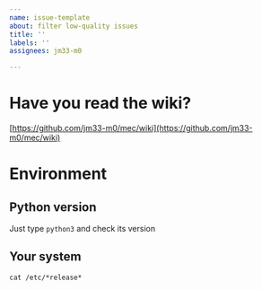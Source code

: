 ```yaml
---
name: issue-template
about: filter low-quality issues
title: ''
labels: ''
assignees: jm33-m0

---
```


# Have you read the wiki?

[https://github.com/jm33-m0/mec/wiki](https://github.com/jm33-m0/mec/wiki)

# Environment

## Python version

Just type `python3` and check its version

## Your system

```
cat /etc/*release*
```
